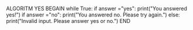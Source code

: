ALGORITM  YES
BEGAIN
while True:
        if answer ="yes":
            print("You answered yes!")
       if answer ="no":
            print("You answered no. Please try again.")
        else:
            print("Invalid input. Please answer yes or no.")
END
